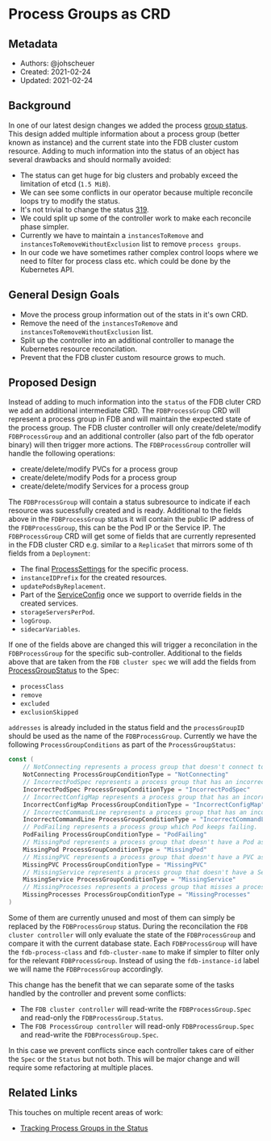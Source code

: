 # Process Groups as CRD

## Metadata

* Authors: @johscheuer
* Created: 2021-02-24
* Updated: 2021-02-24

## Background

In one of our latest design changes we added the process [group status](https://github.com/FoundationDB/fdb-kubernetes-operator/blob/master/docs/design/process_group_status.md).
This design added multiple information about a process group (better known as instance) and the current state into the FDB cluster custom resource.
Adding to much information into the status of an object has several drawbacks and should normally avoided:

- The status can get huge for big clusters and probably exceed the limitation of etcd (`1.5 MiB`).
- We can see some conflicts in our operator because multiple reconcile loops try to modify the status.
- It's not trivial to change the status [319](https://github.com/FoundationDB/fdb-kubernetes-operator/issues/319#issuecomment-705870062).
- We could split up some of the controller work to make each reconcile phase simpler.
- Currently we have to maintain a `instancesToRemove` and `instancesToRemoveWithoutExclusion` list to remove `process groups`.
- In our code we have sometimes rather complex control loops where we need to filter for process class etc. which could be done by the Kubernetes API.

## General Design Goals

- Move the process group information out of the stats in it's own CRD.
- Remove the need of the `instancesToRemove` and `instancesToRemoveWithoutExclusion` list.
- Split up the controller into an additional controller to manage the Kubernetes resource reconcilation.
- Prevent that the FDB cluster custom resource grows to much.

## Proposed Design

Instead of adding to much information into the `status` of the FDB cluter CRD we add an additional intermediate CRD.
The `FDBProcessGroup` CRD will represent a process group in FDB and will maintain the expected state of the process group.
The FDB cluster controller will only create/delete/modify `FDBProcessGroup` and an additional controller (also part of the fdb operator binary) will then trigger more actions.
The `FDBProcessGroup` controller will handle the following operations:

- create/delete/modify PVCs for a process group
- create/delete/modify Pods for a process group
- create/delete/modify Services for a process group

The `FDBProcessGroup` will contain a status subresource to indicate if each resource was sucessfully created and is ready.
Additional to the fields above in the `FDBProcessGroup` status it will contain the public IP address of the `FDBProcessGroup`, this can be the Pod IP or the Service IP.
The `FDBProcessGroup` CRD will get some of fields that are currently represented in the FDB cluster CRD e.g. similar to a `ReplicaSet` that mirrors some of th fields from a `Deployment`:

- The final [ProcessSettings](https://github.com/FoundationDB/fdb-kubernetes-operator/blob/master/docs/cluster_spec.md#processsettings) for the specific process.
- `instanceIDPrefix` for the created resources.
- `updatePodsByReplacement`.
- Part of the [ServiceConfig](https://github.com/FoundationDB/fdb-kubernetes-operator/blob/master/docs/cluster_spec.md#serviceconfig) once we support to override fields in the created services.
- `storageServersPerPod`.
- `logGroup`.
- `sidecarVariables`.

If one of the fields above are changed this will trigger a reconcilation in the `FDBProcessGroup` for the specific sub-controller.
Additional to the fields above that are taken from the `FDB cluster spec` we will add the fields from [ProcessGroupStatus](https://github.com/FoundationDB/fdb-kubernetes-operator/blob/master/docs/cluster_spec.md#processgroupstatus) to the Spec:

- `processClass`
- `remove`
- `excluded`
- `exclusionSkipped`

`addresses` is already included in the status field and the `processGroupID` should be used as the name of the `FDBProcessGroup`.
Currently we have the following `ProcessGroupConditions` as part of the `ProcessGroupStatus`:

```go
const (
	// NotConnecting represents a process group that doesn't connect to the cluster.
	NotConnecting ProcessGroupConditionType = "NotConnecting"
	// IncorrectPodSpec represents a process group that has an incorrect Pod spec.
	IncorrectPodSpec ProcessGroupConditionType = "IncorrectPodSpec"
	// IncorrectConfigMap represents a process group that has an incorrect ConfigMap.
	IncorrectConfigMap ProcessGroupConditionType = "IncorrectConfigMap"
	// IncorrectCommandLine represents a process group that has an incorrect commandline configuration.
	IncorrectCommandLine ProcessGroupConditionType = "IncorrectCommandLine"
	// PodFailing represents a process group which Pod keeps failing.
	PodFailing ProcessGroupConditionType = "PodFailing"
	// MissingPod represents a process group that doesn't have a Pod assigned.
	MissingPod ProcessGroupConditionType = "MissingPod"
	// MissingPVC represents a process group that doesn't have a PVC assigned.
	MissingPVC ProcessGroupConditionType = "MissingPVC"
	// MissingService represents a process group that doesn't have a Service assigned.
	MissingService ProcessGroupConditionType = "MissingService"
	// MissingProcesses represents a process group that misses a process.
	MissingProcesses ProcessGroupConditionType = "MissingProcesses"
)
```

Some of them are currently unused and most of them can simply be replaced by the `FDBProcessGroup` status.
During the reconcilation the `FDB cluster controller` will only evaluate the state of the `FDBProcessGroup` and compare it with the current database state.
Each `FDBProcessGroup` will have the `fdb-process-class` and `fdb-cluster-name`  to make if simpler to filter only for the relevant `FDBProcessGroup`.
Instead of using the `fdb-instance-id` label we will name the `FDBProcessGroup` accordingly.

This change has the benefit that we can separate some of the tasks handled by the controller and prevent some conflicts:

- The `FDB cluster controller` will read-write the `FDBProcessGroup.Spec` and read-only the `FDBProcessGroup.Status`.
- The `FDB ProcessGroup controller` will read-only `FDBProcessGroup.Spec` and read-write the `FDBProcessGroup.Spec`.

In this case we prevent conflicts since each controller takes care of either the `Spec` or the `Status` but not both.
This will be major change and will require some refactoring at multiple places.

## Related Links

This touches on multiple recent areas of work:

* [Tracking Process Groups in the Status](https://github.com/FoundationDB/fdb-kubernetes-operator/blob/master/docs/design/process_group_status.md)
